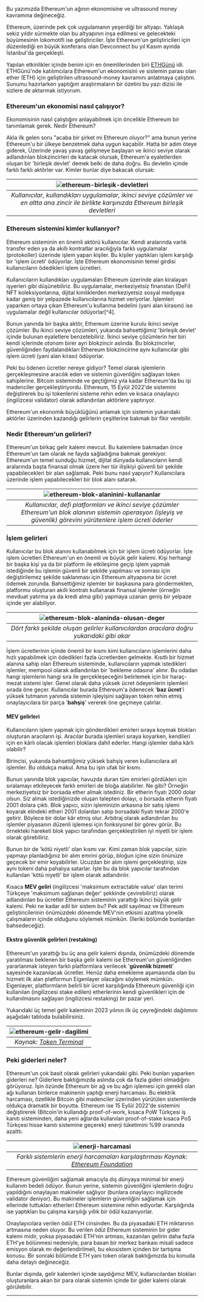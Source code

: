 Bu yazımızda Ethereum'un ağının ekonomisine ve ultrasound money kavramına değineceğiz. 

Ethereum, üzerinde pek çok uygulamanın yeşerdiği bir altyapı. Yaklaşık sekiz yıldır sürmekte olan bu altyapının inşa edilmesi ve gelecekteki büyümesinin lokomotifi ise geliştiriciler. İşte Ethereum'un geliştiricileri için düzenlediği en büyük konferans olan Devconnect bu yıl Kasım ayında İstanbul'da gerçekleşti.

Yapılan etkinlikler içinde benim için en önemlilerinden biri [ETHGünü](https://ethgunu.com/) idi. ETHGünü'nde katılımcılara Ethereum'un ekonomisini ve sistemin parası olan ether (ETH) için geliştirilen ultrasound-money kavramını anlatmaya çalıştım. Sunumu hazırlarken yaptığım araştırmaların bir özetini bu yazı dizisi ile sizlere de aktarmak istiyorum. 

### Ethereum'un ekonomisi nasıl çalışıyor?
Ekonomisinin nasıl çalıştığını anlayabilmek için öncelikle Ethereum bir tanımlamak gerek. Nedir Ethereum? 

Akla ilk gelen soru "acaba bir şirket mi Ethereum oluyor?" ama bunun yerine Ethereum'u bir ülkeye benzetmek daha uygun kaçabilir.  Hatta bir adım öteye giderek, Üzerinde yavaş yavaş gelişmeye başlayan ve ikinci seviye olarak adlandırılan blokzincirleri de katacak olursak, Ethereum'a eyaletlerden oluşan bir 'birleşik devlet' demek belki de daha doğru.  Bu devletin içinde farklı farklı aktörler var. Kimler bunlar diye bakacak olursak: 

| ![ethereum-birleşik-devletleri](/assets/ethereum-birlesik-devletleri.png)|
|:--:| 
| *Kullanıcılar, kullandıkları uygulamalar, ikinci seviye çözümler ve en altta ana zincir ile birlikte karşınızda Ethereum birleşik devletleri*|

### Ethereum sistemini kimler kullanıyor?

Ethereum sisteminin en önemli aktörü kullanıcılar. Kendi aralarında varlık transfer eden ya da akıllı kontratlar aracılığıyla farklı uygulamalar (protokoller) üzerinde işlem yapan kişiler. Bu kişiler yaptıkları işlem karşılığı bir 'işlem ücreti' ödüyorlar. İşte Ethereum ekonomisinin temel girdisi kullanıcıların ödedikleri işlem ücretleri. 

Kullanıcıların kullandıkları uygulamaları Ethereum üzerinde alan kiralayan işyerleri gibi düşünebiliriz. Bu uygulamalar, merkeziyetsiz finanstan (DeFi) NFT koleksiyonlarına, dijital kimliklerden merkeziyetsiz sosyal medyaya kadar geniş bir yelpazede kullanıcılarına hizmet veriyorlar. İşlemleri yaparken ortaya çıkan Ethereum'u kullanma bedelini (yani alan kirasını) ise uygulamalar değil kullanıcılar ödüyorlar[^4]. 

Bunun yanında bir başka aktör, Ethereum üzerine kurulu ikinci seviye çözümler. Bu ikinci seviye çözümleri, yukarıda bahsettiğimiz 'birleşik devlet' içinde bulunan eyaletlere benzetebiliriz. İkinci seviye çözümlerin her biri kendi içlerinde otonom birer ayrı blokzincir aslında. Bu blokzincirler, güvenliğinden faydalandıkları Ethereum blokzincirine aynı kullanıcılar gibi işlem ücreti (yani alan kirası) ödüyorlar. 

Peki bu ödenen ücretler nereye gidiyor? Temel olarak işlemlerin gerçekleşmesine aracılık eden ve sistemin güvenliğini sağlayan token sahiplerine. Bitcoin sisteminde ve geçtiğimiz yıla kadar Ethereum'da bu işi madenciler gerçekleştiriyordu. Ethereum, 15 Eylül 2022'de sistemini değiştirerek bu işi tokenlerini sisteme rehin eden ve kısaca onaylayıcı (ingilizcesi validator) olarak adlandırılan aktörlere yaptırıyor. 

Ethereum'un ekonomik büyüklüğünü anlamak için sistemin yukarıdaki aktörler üzerinden kazandığı gelirlerin çeşitlerine bakmak bir fikir verebilir. 

### Nedir Ethereum'un gelirleri?
Ethereum'un birkaç gelir kalemi mevcut. Bu kalemlere bakmadan önce Ethereum'un tam olarak ne fayda sağladığına bakmak gerekiyor. Ethereum'un temel sunduğu hizmet, dijital dünyada kullanıcıların kendi aralarında başta finansal olmak üzere her tür ilişikiyi güvenli bir şekilde yapabilecekleri bir alan sağlamak. Peki bunu nasıl yapıyor? Kullanıcılara üzerinde işlem yapabilecekleri bir blok alanı satarak. 

| ![ethereum-blok-alaninini-kullananlar](/assets/ethereum-blok-alanini-kullananlar.png)|
|:--:| 
| *Kullanıcılar, defi platformları ve ikinci seviye çözümler Ethereum'un blok alanının sistemin operasyon (işleyiş ve güvenlik) görevini yürütenlere işlem ücreti öderler*|

### İşlem gelirleri
Kullanıcılar bu blok alanını kullanabilmek için bir işlem ücreti ödüyorlar. İşte işlem ücretleri Ethereum'un en önemli ve büyük gelir kalemi. Kişi herhangi bir başka kişi ya da bir platform ile etkileşime geçip işlem yapmak istediğinde bu işlemin güvenli bir şekilde yapılması ve sonrası için değiştirilemez şekilde saklanması için Ethereum altyapısına bir ücret ödemek zorunda. Bahsettiğimiz işlemler bir başkasına para göndermekten, platformu oluşturan akıllı kontratı kullanarak finansal işlemler (örneğin mevduat yatırma ya da kredi alma gibi) yapmaya uzanan geniş bir yelpaze içinde yer alabiliyor. 

| ![ethereum-blok-alaninda-olusan-deger](/assets/ethereum-blok-alaninda-olusan-deger.png)|
|:--:| 
| *Dört farklı şekilde oluşan gelirler kullanıcılardan aracılara doğru yukarıdaki gibi akar*|

İşlem ücretlerinin içinde önemli bir kısmı kimi kullanıcıların işlemlerini daha hızlı yapabilmek için ödedikleri fazla ücretlerden gelmekte. Kısıtlı bir hizmet alanına sahip olan Ethereum sisteminde, kullanıcıların yapmak istedikleri işlemler, mempool olarak adlandırılan bir 'bekleme odasına' alınır. Bu odadan hangi işlemlerin hangi sıra ile gerçekleşeceğini belirlemek için bir haraç-mezat sistemi işler. Genel olarak daha yüksek ücret ödeyenlerin işlemleri sırada öne geçer. Kullanıcılar burada Ethereum'a ödenecek '**baz ücret**'i yüksek tutmanın yanında sistemin işleyişini sağlayan token rehin etmiş onaylayıcılara bir parça '**bahşiş**' vererek öne geçmeye çalırlar.

#### MEV gelirleri
Kullanıcıların işlem yapmak için gönderdikleri emirleri sıraya koymak blokları oluşturan aracıların işi. Aracılar burada işlemleri sıraya koyarken, kendileri için en kârlı olacak işlemleri bloklara dahil ederler. Hangi işlemler daha kârlı olabilir? 

Birincisi, yukarıda bahsettiğimiz yüksek bahşiş veren kullanıcılara ait işlemler. Bu oldukça makul. Ama bu işin ufak bir kısmı. 

Bunun yanında blok yapıcılar, havuzda duran tüm emirleri gördükleri için sıralamayı etkileyecek farklı emirleri de bloğa alabilirler.  Ne gibi? Örneğin merkeziyetsiz bir borsada ether almak istediniz. Bir etherin fiyatı 2000 dolar olsun. Siz almak istediğinizde oluşan talepten dolayı, o borsada etherin fiyatı 2001 dolara çıktı. Blok yapıcı, sizin işleminizin arkasına bir satış işlemi koyarak elindeki etheri 2001 dolardan satıp borsadaki fiyatı tekrar 2000'e getirir. Böylece bir dolar kâr etmiş olur. Arbitraj olarak adlandırılan bu işlemler piyasanın düzenli işlemesi için fonksiyonel bir görev görür. Bu örnekteki hareketi blok yapıcı tarafından gerçekleştirilen iyi niyetli bir işlem olarak görebiliriz. 

Bunun bir de 'kötü niyetli' olan kısmı var. Kimi zaman blok yapıcılar, sizin yapmayı planladığınız bir alım emrini görüp, bloğun içine sizin önünüze geçecek bir emir koyabilirler. Ucuzdan bir alım işlemi gerçekleştirip, size aynı tokeni daha pahalıya satarlar. İşte bu da blok yapıcılar tarafından kullanılan 'kötü niyetli' bir işlem olarak adlandırılır. 

Kısaca **MEV geliri** (ingilizcesi 'maksimum extractable value' olan terimi Türkçeye 'maksimum sağlanan değer' şekkinde çevirebiliriz) olarak adlandırılan bu ücretler Ethereum sisteminin yarattığı ikinci büyük gelir kalemi. Peki ne kadar adil bir sistem bu? Pek adil sayılmaz ve Ethereum geliştiricilerinin önümüzdeki dönemde MEV'nin etkisini azaltma yönelik çalışmaların içinde olduğunu söylemek mümkün. (İleriki bölümde bunlardan bahsedeceğiz). 

#### Ekstra güvenlik gelirleri (restaking)
Ethereum'un yarattığı bu üç ana gelir kalemi dışında, önümüzdeki dönemde yaratılması beklenen bir başka gelir kalemi ise Ethereum'un güvenliğinden yararlanmak isteyen farklı platformlara verilecek '**güvenlik hizmeti**' sayesinde kazanılacak ücretler. Henüz daha emekleme aşamasında olan bu hizmeti ilk alan platformun Eigenlayer olacağını söylemek mümkün. Eigenlayer, platformların belirli bir ücret karşılığında Ethereum güvenliği için kullanılan (ingilizcesi stake edilen) etherlerinin kendi güvenlikleri için de kullanılmasını sağlayan (ingilizcesi restaking) bir pazar yeri. 

Yukarıdaki üç temel gelir kaleminin 2023 yılının ilk üç çeyreğindeki dağılımını aşağıdaki tabloda bulabilirsiniz. 

| ![ethereum-gelir-dagilimi](/assets/ethereum-gelir-dagilimi.png)|
|:--:| 
| *Kaynak: [Token Terminal](https://tokenterminal.com/resources/crypto-research/ethereum-investment-framework#the-business-model)*|

### Peki giderleri neler?
Ethereum'un çok basit olarak gelirleri yukarıdaki gibi. Peki bunları yaparken giderleri ne? Giderlere baktığımızda aslında çok da fazla gideri olmadığını görüyoruz.  İşin özünde Ethereum bir ağ ve bu ağın işlemesi için gerekli olan ağı kullanan binlerce makinenin yaptığı enerji harcaması. Bu elektrik harcaması, özellikle Bitcoin gibi madenciler üzerinden yürütülen sistemlerde oldukça dramatik bir boyutta. Ethereum ise 15 Eylül 2022'de sistemini değiştirerek (Bitcoin'in kullandığı proof-of-work, kısaca PoW Türkçesi iş kanıtı sisteminden, daha yeni ağlarda kullanılan proof-of-stake kısaca PoS Türkçesi hisse kanıtı  sistemine geçerek) enerji tüketimini %99 oranında azalttı. 

| ![enerji-harcamasi](/assets/ethereum-energy-consumption-v3.png)|
|:--:| 
| *Farklı sistemlerin enerji harcamaları karşılaştırması Kaynak: [Ethereum Foundation](https://ethereum.org/en/energy-consumption/)*|

Ethereum güvenliğini sağlamak amacıyla dış dünyaya minimal bir enerji kullanım bedeli ödüyor. Bunun yerine, sistemin güvenliğini işlemlerin doğru yapıldığını onaylayan makineler sağlıyor (bunlara onaylayıcı ingilizcede validator deniyor). Bu makineler işlemlerin güvenliğini sağlamak için ellerinde tuttukları etherleri Ethereum sistemine rehin ediyorlar. Karşılığında ise yaptıkları bu çalışma karşılığı yıllık bir ödül kazanıyorlar. 

Onaylayıcılara verilen ödül ETH cinsinden. Bu da piyasadaki ETH miktarının artmasına neden oluyor. Bu verilen ödül Ethereum sisteminin bir gider kalemi midir, yoksa piyasadaki ETH'nin artması, kazanılan gelirin daha fazla ETH'ye bölünmesi nedeniyle, para basan bir merkez bankası misali sadece emisyon olarak mı değerlendirilmeli, bu ekosistem içinden bir tartışma konusu. Bir sonraki bölümde ETH yani token olarak baktığımızda bu konuda daha detaylı değineceğiz. 

Bunlar dışında, gelir kalemleri içinde saydığımız MEV, kullanıcılardan blokları oluşturanlara akan bir para olarak sistemin içinde bir gider kalemi olarak görülebilir. 


----
